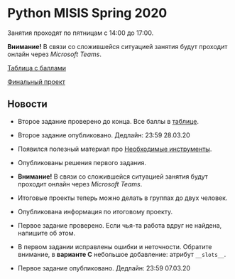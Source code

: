 # Python MISIS Spring 2020

Занятия проходят по пятницам с 14:00 до 17:00.

**Внимание!** В связи со сложившейся ситуацией занятия будут проходит онлайн через *Microsoft Teams*.

[Таблица с баллами](https://docs.google.com/spreadsheets/d/1KXf3ejTjPVYbJHih3mzw3vG17xN-Ir-3jNrXu7zil0A/edit?usp=sharing)

[Финальный проект](./PROJECT.md)

## Новости

* Второе задание проверено до конца. Все баллы в [таблице](https://docs.google.com/spreadsheets/d/1KXf3ejTjPVYbJHih3mzw3vG17xN-Ir-3jNrXu7zil0A/edit?usp=sharing).

* Второе задание опубликовано. Дедлайн: 23:59 28.03.20

* Появился полезный материал про [Необходимые инструменты](./TOOLS.md).

* Опубликованы решения первого задания.

* **Внимание!** В связи со сложившейся ситуацией занятия будут проходит онлайн через *Microsoft Teams*.

* Итоговые проекты теперь можно делать в группах до двух человек.

* Опубликована информация по итоговому проекту.

* Первое задание проверено. Если чья-та работа вдруг не найдена, напишите об этом.

* В первом задании исправлены ошибки и неточности. Обратите внимание, в **варианте С** небольшое добавление: атрибут `__slots__`.

* Первое задание опубликовано. Дедлайн: 23:59 07.03.20
